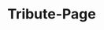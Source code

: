 # Tribute-Page
<!DOCTYPE html>
<html lang="en">
<head>
    <meta charset="UTF-8">
    <meta name="viewport" content="width=device-width, initial-scale=1.0">
    <title>Tribute page/title>
    <link rel="stylesheet" href="styles.css">

    <style>
        /* CSS for the combined page */
        body {
            font-family: Arial, sans-serif;
            background-color: #f8f9fa;
            margin: 0;
            padding: 0;
        }

        .container {
            max-width: 800px;
            margin: 50px auto;
            padding: 20px;
            background-color: #fff;
            border-radius: 8px;
            box-shadow: 0 4px 8px rgba(0, 0, 0, 0.1);
        }

        h1 {
            text-align: center;
            margin-bottom: 20px;
        }

        h2 {
            margin-bottom: 10px;
        }

        p {
            text-align: justify;
        }

        ul {
            list-style-type: none;
            padding: 0;
        }

        li {
            margin-bottom: 10px;
        }

        li button {
            margin-left: 10px;
        }
    </style>
</head>
<body>
    <div class="container">
        <header>
            <center><h1>Tribute to Mahatma Gandhi</h1>
            <img src="https://tse1.mm.bing.net/th?id=OIP.uhR5T0wF5pP-AW9CdeL8EgHaJw&pid=Api&P=0&h=180" alt="Mahatma Gandhi" width="300" height="300"></center>
        </header>

        <main>
            <section id="introduction">
                <center><h2>Introduction</h2>
                <p>Mahatma Gandhi, born in 1869, was the preeminent leader of India's independence movement against British rule. Renowned for his philosophy of nonviolent resistance, he inspired civil rights movements worldwide. Through his tireless advocacy for social justice and independence, Gandhi earned the title of "Father of the Nation" in India.</p></center>
            </section>
            <section id="life">
                <center><h2>Early Life</h2>
                <p>Mahatma Gandhi was born on October 2, 1869, in Porbandar, Gujarat, India, into a devout Hindu family. His father, Karamchand Gandhi, served as a chief minister in Porbandar, and his mother, Putlibai, deeply influenced his values. Gandhi's upbringing was rooted in traditional Indian culture and spirituality.

At the age of 13, Gandhi married Kasturba Makhanji, entering into an arranged marriage. After completing his early education in India, Gandhi traveled to England in 1888 to study law at University College London. It was during this time that he encountered various cultures and ideologies that would shape his future activism and philosophy.
</p></center>
            </section>
            <section id="work">
                <center><h2>Missionary Work</h2>
                <p>During his early adulthood in South Africa, Gandhi worked as a lawyer and became deeply involved in social and political causes, fighting against racism and discrimination faced by the Indian community. He founded the Natal Indian Congress in 1894 and employed nonviolent resistance tactics to protest injustices. These experiences laid the foundation for his later leadership in India's independence movement and the development of his philosophy of Satyagraha.</p></center>
            </section>
            <section id="legacy">
                <center><h2>Legacy</h2>
                <p>Gandhi's legacy is a testament to his global impact through Satyagraha, inspiring civil rights movements. His relentless advocacy for human rights and pivotal role in India's independence showcased the transformative power of nonviolence. Additionally, his promotion of interfaith harmony and commitment to environmental and social justice continue to inspire movements worldwide for a more equitable and sustainable society.</p></center>
            </section>
        </main>

        <footer>
            <center><p>"Keep your values positive, because your values become your destiny." - Mahatma Gandhi</p></center>
        </footer>
    </div>
</body>
</html>
